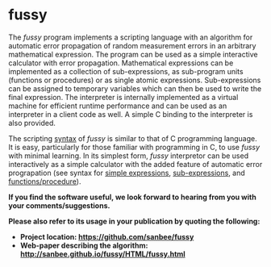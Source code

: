 <!--******************************************************************
 * Copyright (c) 2000-2018, 2019 S.Bhatnagar
 *
 * This program is free software; you can redistribute it and/or modify
 * it under the terms of the GNU General Public License as published by
 * the Free Software Foundation; either version 2 of the License, or
 * (at your option) any later version.
 *
 * This program is distributed in the hope that it will be useful,
 * but WITHOUT ANY WARRANTY; without even the implied warranty of
 * MERCHANTABILITY or FITNESS FOR A PARTICULAR PURPOSE.  See the
 * GNU General Public License for more details.
 *
 * You should have received a copy of the GNU General Public License
 * along with this program; if not, write to the Free Software
 * Foundation, Inc., 59 Temple Place, Suite 330, Boston, MA  02111-1307  USA
 *
******************************************************************-->
# fussy
The _fussy_ program implements a scripting language with an algorithm
for automatic error propagation of random measurement errors in an
arbitrary mathematical expression.  The program can be used as a simple
interactive calculator with error propagation.  Mathematical
expressions can be implemented as a collection of sub-expressions, as
sub-program units (functions or procedures) or as single atomic
expressions.  Sub-expressions can be assigned to temporary variables
which can then be used to write the final expression.  The interpreter
is internally implemented as a virtual machine for efficient runtime
performance and can be used as an interpreter in a client code as
well.  A simple C binding to the interpreter is also provided.

The scripting [syntax](https://github.com/sanbee/fussy/blob/wiki/FussySyntax.md#syntax-for-the-fussy-scripting-language) of _fussy_ is similar to that of C programming language. It is easy, particularly for those familiar with programming in C, to use _fussy_ with minimal learning. In its simplest form, _fussy_ interpretor can be used interactively as a simple calculator with the added feature of automatic error prograpation (see syntax for [simple expressions](https://github.com/sanbee/fussy/blob/wiki/FussySyntax.md#expressionsstatements), [sub-expressions](https://github.com/sanbee/fussy/blob/wiki/FussySyntax.md#sub-expressions), and [functions/procedure](https://github.com/sanbee/fussy/blob/wiki/FussySyntax.md#functionprocedure)).

**If you find the software useful, we look forward to hearing from you with your comments/suggestions.**

**Please also refer to its usage in your publication by quoting the following:**

  * **Project location: https://github.com/sanbee/fussy**
  * **Web-paper describing the algorithm: http://sanbee.github.io/fussy/HTML/fussy.html**
